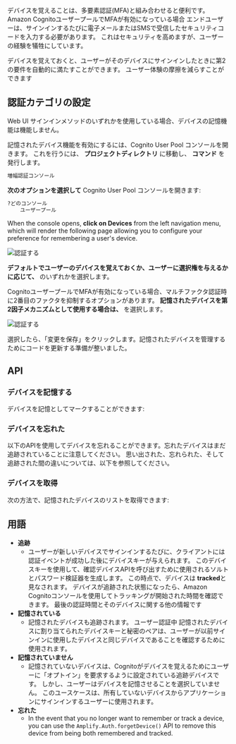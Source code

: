 デバイスを覚えることは、多要素認証(MFA)と組み合わせると便利です。 Amazon CognitoユーザープールでMFAが有効になっている場合 エンドユーザーは、サインインするたびに電子メールまたはSMSで受信したセキュリティコードを入力する必要があります。 これはセキュリティを高めますが、ユーザーの経験を犠牲にしています。

デバイスを覚えておくと、ユーザーがそのデバイスにサインインしたときに第2の要件を自動的に満たすことができます。 ユーザー体験の摩擦を減らすことができます

## 認証カテゴリの設定
<amplify-callout> Web UI サインインメソッドのいずれかを使用している場合、デバイスの記憶機能は機能しません。 </amplify-callout>

記憶されたデバイス機能を有効にするには、Cognito User Pool コンソールを開きます。 これを行うには、 **プロジェクトディレクトリ** に移動し、 **コマンド** を発行します。
```bash
増幅認証コンソール
```

**次のオプションを選択して** Cognito User Pool コンソールを開きます:
```bash
?どのコンソール
    ユーザープール
```

When the console opens, **click on Devices** from the left navigation menu, which will render the following page allowing you to configure your preference for remembering a user's device.

![認証する](~/images/auth/webconsole_remember1.png)

**デフォルトでユーザーのデバイスを覚えておくか、ユーザーに選択権を与えるかに応じて、** のいずれかを選択します。

CognitoユーザープールでMFAが有効になっている場合、マルチファクタ認証時に2番目のファクタを抑制するオプションがあります。  **記憶されたデバイスを第2因子メカニズムとして使用する場合は、** を選択します。

![認証する](~/images/auth/webconsole_remember2.png)

選択したら、「変更を保存」をクリックします。記憶されたデバイスを管理するためにコードを更新する準備が整いました。

## API
### デバイスを記憶する
デバイスを記憶としてマークすることができます: <inline-fragment platform="ios" src="~/lib/auth/fragments/ios/device_features/10_rememberDevice.md"></inline-fragment> <inline-fragment platform="android" src="~/lib/auth/fragments/android/device_features/10_rememberDevice.md"></inline-fragment>

### デバイスを忘れた
以下のAPIを使用してデバイスを忘れることができます。忘れたデバイスはまだ追跡されていることに注意してください。 思い出された、忘れられた、そして追跡された間の違いについては、以下を参照してください。 <inline-fragment platform="ios" src="~/lib/auth/fragments/ios/device_features/20_forgetDevice.md"></inline-fragment> <inline-fragment platform="android" src="~/lib/auth/fragments/android/device_features/20_forgetDevice.md"></inline-fragment>

### デバイスを取得
次の方法で、記憶されたデバイスのリストを取得できます: <inline-fragment platform="ios" src="~/lib/auth/fragments/ios/device_features/30_fetchDevice.md"></inline-fragment> <inline-fragment platform="android" src="~/lib/auth/fragments/android/device_features/30_fetchDevice.md"></inline-fragment>

## 用語
* **追跡**
  * ユーザーが新しいデバイスでサインインするたびに、クライアントには認証イベントが成功した後にデバイスキーが与えられます。 このデバイスキーを使用して、確認デバイスAPIを呼び出すために使用されるソルトとパスワード検証器を生成します。 この時点で、デバイスは **tracked**と見なされます。 デバイスが追跡された状態になったら、Amazon Cognitoコンソールを使用してトラッキングが開始された時間を確認できます。 最後の認証時間とそのデバイスに関する他の情報です
* **記憶されている**
  * 記憶されたデバイスも追跡されます。 ユーザー認証中 記憶されたデバイスに割り当てられたデバイスキーと秘密のペアは、ユーザーが以前サインインに使用したデバイスと同じデバイスであることを確認するために使用されます。
* **記憶されていません**
  * 記憶されていないデバイスは、Cognitoがデバイスを覚えるためにユーザーに「オプトイン」を要求するように設定されている追跡デバイスです。 しかし、ユーザーはデバイスを記憶させることを選択していません。 このユースケースは、所有していないデバイスからアプリケーションにサインインするユーザーに使用されます。
* **忘れた**
  * In the event that you no longer want to remember or track a device, you can use the `Amplify.Auth.forgetDevice()` API to remove this device from being both remembered and tracked.
